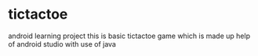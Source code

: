 # tictactoe
android learning project
this is basic tictactoe game which is made up help of android studio with use of java

